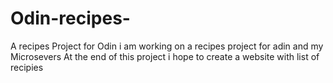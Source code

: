 # Odin-recipes-
A recipes Project for Odin 
i am working on a recipes project for adin and my Microsevers 
At the end of this project i hope to create a website with list of recipies
